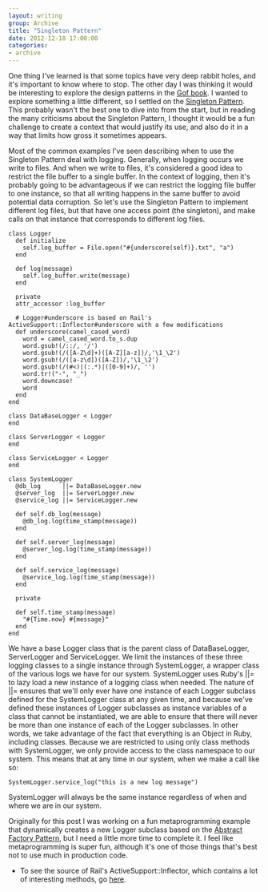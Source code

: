 ```yaml
---
layout: writing
group: Archive
title: "Singleton Pattern"
date: 2012-12-18 17:00:00
categories:
- archive
---
```


One thing I've learned is that some topics have very deep rabbit holes, and it's important to know where to stop. The other day I was thinking it would be interesting to explore the design patterns in the [Gof book](http://en.wikipedia.org/wiki/Design_Patterns). I wanted to explore something a little different, so I settled on the [Singleton Pattern](http://en.wikipedia.org/wiki/Singleton_pattern). This probably wasn't the best one to dive into from the start, but in reading the many criticisms about the Singleton Pattern, I thought it would be a fun challenge to create a context that would justify its use, and also do it in a way that limits how gross it sometimes appears.

Most of the common examples I've seen describing when to use the Singleton Pattern deal with logging. Generally, when logging occurs we write to files. And when we write to files, it's considered a good idea to restrict the file buffer to a single buffer. In the context of logging, then it's probably going to be advantageous if we can restrict the logging file buffer to one instance, so that all writing happens in the same buffer to avoid potential data corruption. So let's use the Singleton Pattern to implement different log files, but that have one access point (the singleton), and make calls on that instance that corresponds to different log files.

    class Logger
      def initialize
        self.log_buffer = File.open("#{underscore(self)}.txt", "a")
      end

      def log(message)
        self.log_buffer.write(message)
      end

      private
      attr_accessor :log_buffer

      # Logger#underscore is based on Rail's ActiveSupport::Inflector#underscore with a few modifications
      def underscore(camel_cased_word)
        word = camel_cased_word.to_s.dup
        word.gsub!(/::/, '/')
        word.gsub!(/([A-Z\d]+)([A-Z][a-z])/,'\1_\2')
        word.gsub!(/([a-z\d])([A-Z])/,'\1_\2')
        word.gsub!(/(#<)|(:.*)|([0-9]+)/, '')
        word.tr!("-", "_")
        word.downcase!
        word
      end
    end

    class DataBaseLogger < Logger
    end

    class ServerLogger < Logger
    end

    class ServiceLogger < Logger
    end

    class SystemLogger
      @db_log      ||= DataBaseLogger.new
      @server_log  ||= ServerLogger.new
      @service_log ||= ServiceLogger.new

      def self.db_log(message)
        @db_log.log(time_stamp(message))
      end

      def self.server_log(message)
        @server_log.log(time_stamp(message))
      end

      def self.service_log(message)
        @service_log.log(time_stamp(message))
      end

      private

      def self.time_stamp(message)
        "#{Time.now} #{message}"
      end
    end

We have a base Logger class that is the parent class of DataBaseLogger, ServerLogger and ServiceLogger. We limit the instances of these three logging classes to a single instance through SystemLogger, a wrapper class of the various logs we have for our system. SystemLogger uses Ruby's ||= to lazy load a new instance of a logging class when needed. The nature of ||= ensures that we'll only ever have one instance of each Logger subclass defined for the SystemLogger class at any given time, and because we've defined these instances of Logger subclasses as instance variables of a class that cannot be instantiated, we are able to ensure that there will never be more than one instance of each of the Logger subclasses. In other words, we take advantage of the fact that everything is an Object in Ruby, including classes. Because we are restricted to using only class methods with SystemLogger, we only provide access to the class namespace to our system. This means that at any time in our system, when we make a call like so:

    SystemLogger.service_log("this is a new log message")

SystemLogger will always be the same instance regardless of when and where we are in our system.

Originally for this post I was working on a fun metaprogramming example that dynamically creates a new Logger subclass based on the [Abstract Factory Pattern](http://en.wikipedia.org/wiki/Abstract_factory_pattern), but I need a little more time to complete it. I feel like metaprogramming is super fun, although it's one of those things that's best not to use much in production code.

* To see the source of Rail's ActiveSupport::Inflector, which contains a lot of interesting methods, go [here](http://en.wikipedia.org/wiki/Abstract_factory_pattern).
